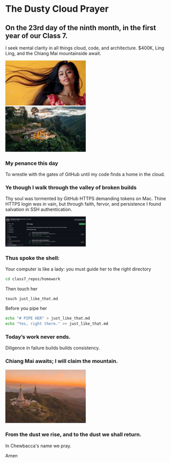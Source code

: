 
# The Dusty Cloud Prayer
## On the 23rd day of the ninth month, in the first year of our Class 7.

I seek mental clarity in all things cloud, code, and architecture.
$400K, Ling Ling, and the Chiang Mai mountainside await.

<img src="images/indonesian_woman.jpeg" alt="Indonesian Woman" width="50%">

<img src="images/chiang_mai_home.jpeg" alt="Chiang Mai Home " width="50%">


### My penance this day
To wrestle with the gates of GitHub until my code finds a home in the cloud.

### Ye though I walk through the valley of broken builds
Thy soul was tormented by GitHub HTTPS demanding tokens on Mac. Thine HTTPS login was in vain, but through faith, fervor, and persistence I found salvation in SSH authentication.

<img src="images/public_ssh_keys.png" alt="Public SSH Keys" width="50%">

### Thus spoke the shell:
Your computer is like a lady: you must guide her to the right directory 
```sh
cd class7_repos/homework
```

Then touch her
```shell
touch just_like_that.md
```

Before you pipe her 
```sh
echo "# PIPE HER" > just_like_that.md
echo "Yes, right there." >> just_like_that.md
```

### Today’s work never ends.
Diligence in failure builds builds consistency. 

### Chiang Mai awaits; I will claim the mountain.

<img src="images/chiang_mai_mountains_2.jpg" alt="Chiang Mai Mountains 2" width="50%">

### From the dust we rise, and to the dust we shall return.
In Chewbacca's name we pray.

Amen
